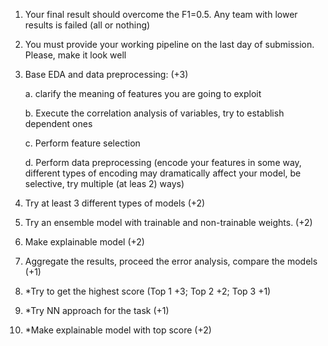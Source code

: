 1. Your final result should overcome the F1=0.5. Any team with lower results is failed (all or nothing) 
2. You must provide your working pipeline on the last day of submission. Please, make it look well 
3. Base EDA and data preprocessing: (+3)

    a. clarify the meaning of features you are going to exploit 

    b. Execute the correlation analysis of variables, try to establish dependent ones 

    c. Perform feature selection 

    d. Perform data preprocessing (encode your features in some way, different types of encoding may dramatically affect your model, be selective, try multiple (at leas 2) ways) 
    
4. Try at least 3 different types of models (+2) 
5. Try an ensemble model with trainable and non-trainable weights. (+2) 
6. Make explainable model (+2) 
7. Aggregate the results, proceed the error analysis, compare the models (+1) 
8. *Try to get the highest score (Top 1 +3; Top 2 +2; Top 3 +1) 
9. *Try NN approach for the task (+1) 
10. *Make explainable model with top score (+2) 